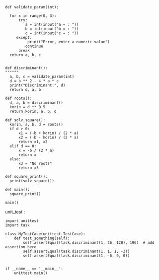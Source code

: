    def validate_param(int):

      for x in range(0, 3):
          try:
             a = int(input("a = : "))
             b = int(input("b = : "))
             c = int(input("c = : "))
         except:
              print("Error, enter a numeric value")
             continue
          break
      return a, b, c


    def discriminant():
    """"""
      a, b, c = validate_param(int)
      d = b ** 2 - 4 * a * c
      print("Discriminant:", d)
      return d, a, b

    def roots():
      d, a, b = discriminant()
      korin = d ** 0.5
      return korin, a, b, d

    def solv_square():
      korin, a, b, d = roots()
      if d > 0:
          x1 = (-b + korin) / (2 * a)
          x2 = (-b - korin) / (2 * a)
          return x1, x2
      elif d == 0:
          x = -b / (2 * a)
          return x
      else:
          x3 = "No roots"
          return x3

    def square_print():
      print(solv_square())

    def main():
      square_print()

    main()
  
unit_test :

    import unittest
    import task

    class MyTestCase(unittest.TestCase):
        def test_something(self):
            self.assertEqual(task.discriminant(1, 26, 120), 196)  # add assertion here
            self.assertEqual(task.discriminant(1, 1, 1, -3))
            self.assertEqual(task.discriminant(1, -6, 9, 0))


    if __name__ == '__main__':
        unittest.main()
